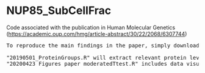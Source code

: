 # NUP85_SubCellFrac
Code associated with the publication in Human Molecular Genetics (https://academic.oup.com/hmg/article-abstract/30/22/2068/6307744)
<pre>
To reproduce the main findings in the paper, simply download the "TXT" folders in the proteomics repository indicated in the paper and run this code.

"20190501_ProteinGroups.R" will extract relevant protein level information and perform data filtering and manipulation for analysis.
"20200423_Figures_paper_moderatedTtest.R" includes data visualization.
</pre>
